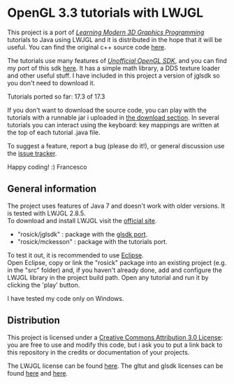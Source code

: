 OpenGL 3.3 tutorials with LWJGL
===============================
This project is a port of *[Learning Modern 3D Graphics Programming](http://www.arcsynthesis.org/gltut/index.html)* tutorials to Java using LWJGL and it is distributed in the hope that it will be useful. You can find the original c++ source code [here](https://bitbucket.org/alfonse/gltut/wiki/Home).  


The tutorials use many features of *[Unofficial OpenGL SDK](https://bitbucket.org/alfonse/unofficial-opengl-sdk/wiki/Home)*, and you can find my port of this sdk [here](https://github.com/integeruser/jglsdk). It has a simple math library, a DDS texture loader and other useful stuff. I have included in this project a version of jglsdk
so you don't need to download it.


Tutorials ported so far: 17.3 of 17.3


If you don't want to download the source code, you can play with the tutorials with a runnable jar i uploaded in [the download section](https://github.com/integeruser/gltut-lwjgl/downloads). In several tutorials you can interact using the keyboard: key mappings are written at the top of each tutorial .java file.


To suggest a feature, report a bug (please do it!), or general discussion use the [issue tracker](https://github.com/integeruser/gltut-lwjgl/issues).  

Happy coding! :)
Francesco



General information
-------------------
The project uses features of Java 7 and doesn't work with older versions. It is tested with LWJGL 2.8.5.  
To download and install LWJGL visit the [official site](http://www.lwjgl.org/). 

- "rosick/jglsdk" 	: package with the [glsdk port](https://github.com/integeruser/jglsdk).
- "rosick/mckesson" : package with the tutorials port.

To test it out, it is recommended to use [Eclipse](http://www.eclipse.org/).  
Open Eclipse, copy or link the "rosick" package into an existing project (e.g. in the "src" folder) and, if you haven't already done, 
add and configure the LWJGL library in the project build path. Open any tutorial and run it by clicking the 'play' button.

I have tested my code only on Windows.



Distribution
------------
This project is licensed under a [Creative Commons Attribution 3.0 License](http://creativecommons.org/licenses/by/3.0/): you are free to use and modify this code, 
but i ask you to put a link back to this repository in the credits or documentation of your projects.

  
The LWJGL license can be found [here](http://lwjgl.org/license.php).
The gltut and glsdk licenses can be found [here](https://bitbucket.org/alfonse/gltut/raw/3ee6f3dd04a7/License.txt) and 
[here](https://bitbucket.org/alfonse/unofficial-opengl-sdk/raw/1893b6e851b9/License.txt).
